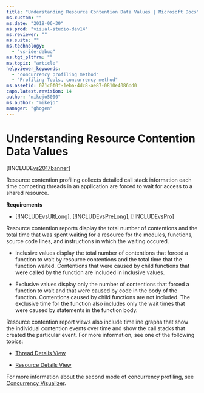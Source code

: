 ```yaml
---
title: "Understanding Resource Contention Data Values | Microsoft Docs"
ms.custom: ""
ms.date: "2018-06-30"
ms.prod: "visual-studio-dev14"
ms.reviewer: ""
ms.suite: ""
ms.technology: 
  - "vs-ide-debug"
ms.tgt_pltfrm: ""
ms.topic: "article"
helpviewer_keywords: 
  - "concurrency profiling method"
  - "Profiling Tools, concurrency method"
ms.assetid: 071c0f0f-1eba-4dc8-ae87-0810e4086dd0
caps.latest.revision: 14
author: "mikejo5000"
ms.author: "mikejo"
manager: "ghogen"
---
```

# Understanding Resource Contention Data Values
[!INCLUDE[vs2017banner](../includes/vs2017banner.md)]

Resource contention profiling collects detailed call stack information each time competing threads in an application are forced to wait for access to a shared resource.  
  
 **Requirements**  
  
-   [!INCLUDE[vsUltLong](../includes/vsultlong-md.md)], [!INCLUDE[vsPreLong](../includes/vsprelong-md.md)], [!INCLUDE[vsPro](../includes/vspro-md.md)]  
  
 Resource contention reports display the total number of contentions and the total time that was spent waiting for a resource for the modules, functions, source code lines, and instructions in which the waiting occured.  
  
-   Inclusive values display the total number of contentions that forced a function to wait by resource contentions and the total time that the function waited.  Contentions that were caused by child functions that were called by the function are included in inclusive values.  
  
-   Exclusive values display only the number of contentions that forced a function to wait and that were caused by code in the body of the function. Contentions caused by child functions are not included. The exclusive time for the function also includes only the wait times that were caused by statements in the function body.  
  
 Resource contention report views also include timeline graphs that show the individual contention events over time and show the call stacks that created the particular event. For more information, see one of the following topics:  
  
-   [Thread Details View](../profiling/thread-details-view-contention-data.md)  
  
-   [Resource Details View](../profiling/resource-details-view-contention-data.md)  
  
 For more information about the second mode of concurrency profiling, see [Concurrency Visualizer](../profiling/concurrency-visualizer.md).



